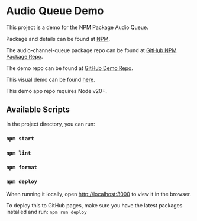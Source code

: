 # Audio Queue Demo

This project is a demo for the NPM Package Audio Queue.

Package and details can be found at [NPM](https://www.npmjs.com/package/audio-channel-queue).

The audio-channel-queue package repo can be found at [GitHub NPM Package Repo](https://github.com/tonycarpenter21/audio-channel-queue).

The demo repo can be found at [GitHub Demo Repo](https://github.com/tonycarpenter21/audio-queue-demo).

This visual demo can be found [here](https://tonycarpenter21.github.io/audio-queue-demo/).

This demo app repo requires Node v20+.

## Available Scripts

In the project directory, you can run:

### `npm start`

### `npm lint`

### `npm format`

### `npm deploy`

When running it locally, open [http://localhost:3000](http://localhost:3000) to view it in the browser.

To deploy this to GitHub pages, make sure you have the latest packages installed and run: `npm run deploy`
